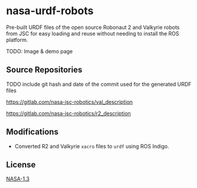 # nasa-urdf-robots
Pre-built URDF files of the open source Robonaut 2 and Valkyrie robots from JSC for easy loading and reuse without needing to install the ROS platform.

TODO: Image & demo page

## Source Repositories

TODO include git hash and date of the commit used for the generated URDF files

https://gitlab.com/nasa-jsc-robotics/val_description

https://gitlab.com/nasa-jsc-robotics/r2_description

## Modifications

- Converted R2 and Valkyrie `xacro` files to `urdf` using ROS Indigo.

## License

[NASA-1.3](https://opensource.org/licenses/NASA-1.3)
